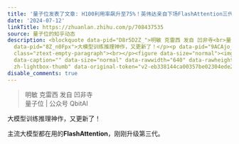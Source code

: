 ```yaml
---
title: '量子位发表了文章: H100利用率飙升至75%！英伟达亲自下场FlashAttention三代升级'
date: '2024-07-12'
linkTitle: https://zhuanlan.zhihu.com/p/708437535
source: 量子位的知乎动态
description: <blockquote data-pid="D8r5D2Z_">明敏 克雷西 发自 凹非寺<br>量子位 | 公众号 QbitAI</blockquote><p
  data-pid="8Z_n0Fpx">大模型训练推理神作，又更新了！</p><p data-pid="9ACAjo_U">主流大模型都在用的<b>FlashAttention</b>，刚刚升级第三代。</p><p
  class="ztext-empty-paragraph"><br></p><figure data-size="normal"><img src="https://pic4.zhimg.com/v2-eb338144ca00357be02304ede25e6917.jpg"
  data-caption="" data-size="normal" data-rawwidth="640" data-rawheight="712" class="origin_image
  zh-lightbox-thumb" data-original-token="v2-eb338144ca00357be02304ede25e69 ...
disable_comments: true
---
```

<blockquote data-pid="D8r5D2Z_">明敏 克雷西 发自 凹非寺<br>量子位 | 公众号 QbitAI</blockquote><p data-pid="8Z_n0Fpx">大模型训练推理神作，又更新了！</p><p data-pid="9ACAjo_U">主流大模型都在用的<b>FlashAttention</b>，刚刚升级第三代。</p><p class="ztext-empty-paragraph"><br></p><figure data-size="normal"><img src="https://pic4.zhimg.com/v2-eb338144ca00357be02304ede25e6917.jpg" data-caption="" data-size="normal" data-rawwidth="640" data-rawheight="712" class="origin_image zh-lightbox-thumb" data-original-token="v2-eb338144ca00357be02304ede25e69 ...